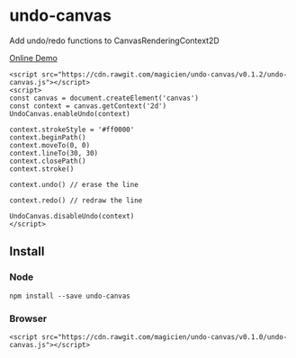 # undo-canvas
Add undo/redo functions to CanvasRenderingContext2D

[Online Demo](https://magicien.github.io/undo-canvas/demo.html)

```
<script src="https://cdn.rawgit.com/magicien/undo-canvas/v0.1.2/undo-canvas.js"></script>
<script>
const canvas = document.createElement('canvas')
const context = canvas.getContext('2d')
UndoCanvas.enableUndo(context)

context.strokeStyle = '#ff0000'
context.beginPath()
context.moveTo(0, 0)
context.lineTo(30, 30)
context.closePath()
context.stroke()

context.undo() // erase the line

context.redo() // redraw the line

UndoCanvas.disableUndo(context)
</script>
```

## Install

### Node
```
npm install --save undo-canvas
```

### Browser
```
<script src="https://cdn.rawgit.com/magicien/undo-canvas/v0.1.0/undo-canvas.js"></script>
```
